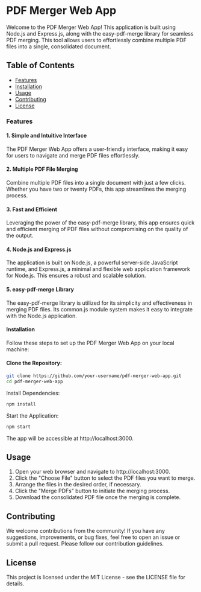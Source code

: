
# PDF Merger Web App
Welcome to the PDF Merger Web App! This application is built using Node.js and Express.js, along with the easy-pdf-merge library for seamless PDF merging. This tool allows users to effortlessly combine multiple PDF files into a single, consolidated document.

## Table of Contents
* [Features](#features)
* [Installation](#installation)
* [Usage](#usage)
* [Contributing](#contributing)
* [License](#license)

### Features

#### 1. Simple and Intuitive Interface
The PDF Merger Web App offers a user-friendly interface, making it easy for users to navigate and merge PDF files effortlessly.

#### 2. Multiple PDF File Merging
Combine multiple PDF files into a single document with just a few clicks. Whether you have two or twenty PDFs, this app streamlines the merging process.

#### 3. Fast and Efficient
Leveraging the power of the easy-pdf-merge library, this app ensures quick and efficient merging of PDF files without compromising on the quality of the output.

#### 4. Node.js and Express.js
The application is built on Node.js, a powerful server-side JavaScript runtime, and Express.js, a minimal and flexible web application framework for Node.js. This ensures a robust and scalable solution.

#### 5. easy-pdf-merge Library
The easy-pdf-merge library is utilized for its simplicity and effectiveness in merging PDF files. Its common.js module system makes it easy to integrate with the Node.js application.

#### Installation
Follow these steps to set up the PDF Merger Web App on your local machine:

#### Clone the Repository:

```bash
git clone https://github.com/your-username/pdf-merger-web-app.git
cd pdf-merger-web-app
```

Install Dependencies:

```bash
npm install
```

Start the Application:

```bash
npm start
```

The app will be accessible at http://localhost:3000.

## Usage
1. Open your web browser and navigate to http://localhost:3000.
2. Click the "Choose File" button to select the PDF files you want to merge.
3. Arrange the files in the desired order, if necessary.
4. Click the "Merge PDFs" button to initiate the merging process.
5. Download the consolidated PDF file once the merging is complete.

## Contributing
We welcome contributions from the community! If you have any suggestions, improvements, or bug fixes, feel free to open an issue or submit a pull request. Please follow our contribution guidelines.

## License
This project is licensed under the MIT License - see the LICENSE file for details.
